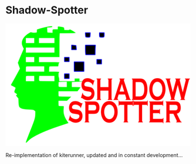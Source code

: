 # Shadow-Spotter

![](/hack/shadowspotter.png)

Re-implementation of kiterunner, updated and in constant development...
